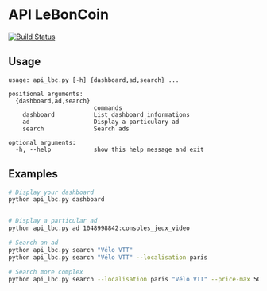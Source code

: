 # API LeBonCoin


[![Build Status](https://travis-ci.org/Petlefeu/api_lbc.svg?branch=master)](https://travis-ci.org/Petlefeu/api_lbc)


## Usage
```
usage: api_lbc.py [-h] {dashboard,ad,search} ...

positional arguments:
  {dashboard,ad,search}
                        commands
    dashboard           List dashboard informations
    ad                  Display a particulary ad
    search              Search ads

optional arguments:
  -h, --help            show this help message and exit
```

## Examples

```bash
# Display your dashboard
python api_lbc.py dashboard


# Display a particular ad
python api_lbc.py ad 1048998842:consoles_jeux_video

# Search an ad
python api_lbc.py search "Vélo VTT"
python api_lbc.py search "Vélo VTT" --localisation paris

# Search more complex
python api_lbc.py search --localisation paris "Vélo VTT" --price-max 500 --price-min 100 --search-in-title
```
